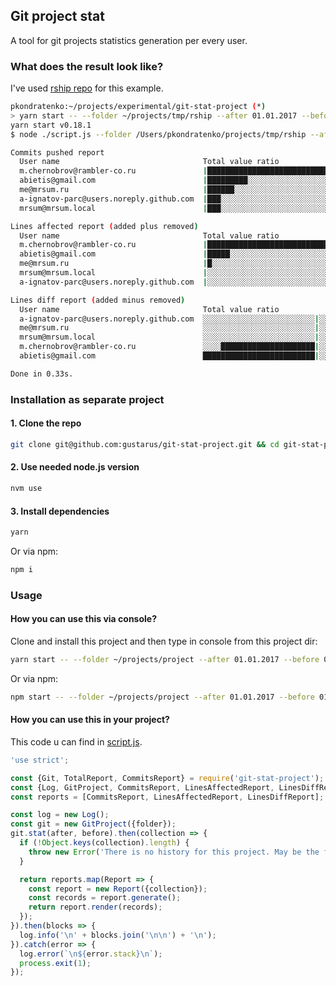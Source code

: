 ## Git project stat
A tool for git projects statistics generation per every user.

### What does the result look like?
I've used [rship repo](https://github.com/rambler-digital-solutions/rship) for this example.

```bash
pkondratenko:~/projects/experimental/git-stat-project (*)
> yarn start -- --folder ~/projects/tmp/rship --after 01.01.2017 --before 31.12.2017
yarn start v0.18.1
$ node ./script.js --folder /Users/pkondratenko/projects/tmp/rship --after 01.01.2017 --before 31.12.2017

Commits pushed report
  User name                                Total value ratio                                   Count
  m.chernobrov@rambler-co.ru               |██████████████████████████████████████████████████     16
  abietis@gmail.com                        |█████████░░░░░░░░░░░░░░░░░░░░░░░░░░░░░░░░░░░░░░░░░      3
  me@mrsum.ru                              |██████░░░░░░░░░░░░░░░░░░░░░░░░░░░░░░░░░░░░░░░░░░░░      2
  a-ignatov-parc@users.noreply.github.com  |███░░░░░░░░░░░░░░░░░░░░░░░░░░░░░░░░░░░░░░░░░░░░░░░      1
  mrsum@mrsum.local                        |███░░░░░░░░░░░░░░░░░░░░░░░░░░░░░░░░░░░░░░░░░░░░░░░      1

Lines affected report (added plus removed)
  User name                                Total value ratio                                   Count
  m.chernobrov@rambler-co.ru               |██████████████████████████████████████████████████    691
  abietis@gmail.com                        |█████░░░░░░░░░░░░░░░░░░░░░░░░░░░░░░░░░░░░░░░░░░░░░     63
  me@mrsum.ru                              |█░░░░░░░░░░░░░░░░░░░░░░░░░░░░░░░░░░░░░░░░░░░░░░░░░     20
  mrsum@mrsum.local                        |░░░░░░░░░░░░░░░░░░░░░░░░░░░░░░░░░░░░░░░░░░░░░░░░░░      4
  a-ignatov-parc@users.noreply.github.com  |░░░░░░░░░░░░░░░░░░░░░░░░░░░░░░░░░░░░░░░░░░░░░░░░░░      0

Lines diff report (added minus removed)
  User name                                Total value ratio                                   Count
  a-ignatov-parc@users.noreply.github.com  ░░░░░░░░░░░░░░░░░░░░░░░░░|░░░░░░░░░░░░░░░░░░░░░░░░░      0
  me@mrsum.ru                              ░░░░░░░░░░░░░░░░░░░░░░░░░|░░░░░░░░░░░░░░░░░░░░░░░░░      0
  mrsum@mrsum.local                        ░░░░░░░░░░░░░░░░░░░░░░░░░|░░░░░░░░░░░░░░░░░░░░░░░░░      0
  m.chernobrov@rambler-co.ru               ░░░░█████████████████████|░░░░░░░░░░░░░░░░░░░░░░░░░    -33
  abietis@gmail.com                        █████████████████████████|░░░░░░░░░░░░░░░░░░░░░░░░░    -39

Done in 0.33s.
```


### Installation as separate project

#### 1. Clone the repo
```bash
git clone git@github.com:gustarus/git-stat-project.git && cd git-stat-project
```

#### 2. Use needed node.js version
```bash
nvm use
```

#### 3. Install dependencies
```bash
yarn
```

Or via npm:
```bash
npm i
```


### Usage

#### How you can use this via console?
Clone and install this project and then type in console from this project dir:

```bash
yarn start -- --folder ~/projects/project --after 01.01.2017 --before 01.12.2017
```

Or via npm:
```bash
npm start -- --folder ~/projects/project --after 01.01.2017 --before 01.12.2017
```

#### How you can use this in your project?
This code u can find in [script.js](script.js).

```javascript
'use strict';

const {Git, TotalReport, CommitsReport} = require('git-stat-project');
const {Log, GitProject, CommitsReport, LinesAffectedReport, LinesDiffReport} = components;
const reports = [CommitsReport, LinesAffectedReport, LinesDiffReport];

const log = new Log();
const git = new GitProject({folder});
git.stat(after, before).then(collection => {
  if (!Object.keys(collection).length) {
    throw new Error('There is no history for this project. May be the folder is incorrect?');
  }

  return reports.map(Report => {
    const report = new Report({collection});
    const records = report.generate();
    return report.render(records);
  });
}).then(blocks => {
  log.info('\n' + blocks.join('\n\n') + '\n');
}).catch(error => {
  log.error(`\n${error.stack}\n`);
  process.exit(1);
});
```
